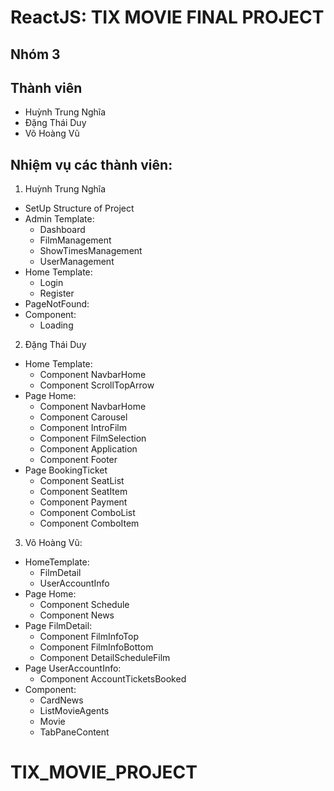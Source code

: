 # ReactJS: TIX MOVIE FINAL PROJECT

## Nhóm 3

## Thành viên

- Huỳnh Trung Nghĩa
- Đặng Thái Duy
- Võ Hoàng Vũ

## Nhiệm vụ các thành viên:

1. Huỳnh Trung Nghĩa

- SetUp Structure of Project
- Admin Template:
  - Dashboard
  - FilmManagement
  - ShowTimesManagement
  - UserManagement
- Home Template:
  - Login
  - Register
- PageNotFound:
- Component:
  - Loading

2. Đặng Thái Duy

- Home Template:
  - Component NavbarHome
  - Component ScrollTopArrow
- Page Home:
  - Component NavbarHome
  - Component Carousel
  - Component IntroFilm
  - Component FilmSelection
  - Component Application
  - Component Footer
- Page BookingTicket
  - Component SeatList
  - Component SeatItem
  - Component Payment
  - Component ComboList
  - Component ComboItem

3. Võ Hoàng Vũ:

- HomeTemplate:
  + FilmDetail
  + UserAccountInfo
- Page Home:
  + Component Schedule
  + Component News
- Page FilmDetail:
  + Component FilmInfoTop 
  + Component FilmInfoBottom
  + Component DetailScheduleFilm
- Page UserAccountInfo:
  + Component AccountTicketsBooked
- Component:
  + CardNews
  + ListMovieAgents	
  + Movie	
  + TabPaneContent
# TIX_MOVIE_PROJECT
